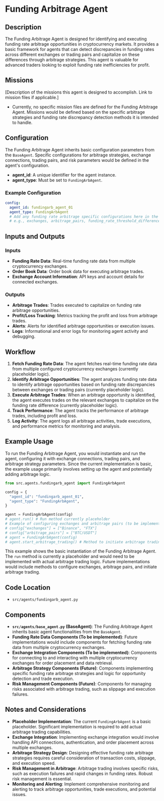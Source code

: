 # Funding Arbitrage Agent

## Description

The Funding Arbitrage Agent is designed for identifying and executing funding rate arbitrage opportunities in cryptocurrency markets. It provides a basic framework for agents that can detect discrepancies in funding rates across different exchanges or trading pairs and capitalize on these differences through arbitrage strategies. This agent is valuable for advanced traders looking to exploit funding rate inefficiencies for profit.

## Missions

[Description of the missions this agent is designed to accomplish. Link to mission files if applicable.]
- Currently, no specific mission files are defined for the Funding Arbitrage Agent. Missions would be defined based on the specific arbitrage strategies and funding rate discrepancy detection methods it is intended to handle.

## Configuration

The Funding Arbitrage Agent inherits basic configuration parameters from the `BaseAgent`. Specific configurations for arbitrage strategies, exchange connections, trading pairs, and risk parameters would be defined in the agent's configuration.

-   **agent_id**: A unique identifier for the agent instance.
-   **agent_type**: Must be set to `FundingArbAgent`.

### Example Configuration

```yaml
config:
  agent_id: fundingarb_agent_01
  agent_type: FundingArbAgent
  # Add any funding rate arbitrage specific configurations here in the future
  # e.g., exchanges, arbitrage_pairs, funding_rate_threshold_difference, trade_size
```

## Inputs and Outputs

### Inputs

-   **Funding Rate Data**: Real-time funding rate data from multiple cryptocurrency exchanges.
-   **Order Book Data**: Order book data for executing arbitrage trades.
-   **Exchange Account Information**: API keys and account details for connected exchanges.

### Outputs

-   **Arbitrage Trades**: Trades executed to capitalize on funding rate arbitrage opportunities.
-   **Profit/Loss Tracking**: Metrics tracking the profit and loss from arbitrage trades.
-   **Alerts**: Alerts for identified arbitrage opportunities or execution issues.
-   **Logs**: Informational and error logs for monitoring agent activity and debugging.

## Workflow

1.  **Fetch Funding Rate Data**: The agent fetches real-time funding rate data from multiple configured cryptocurrency exchanges (currently placeholder logic).
2.  **Identify Arbitrage Opportunities**: The agent analyzes funding rate data to identify arbitrage opportunities based on funding rate discrepancies between exchanges or trading pairs (currently placeholder logic).
3.  **Execute Arbitrage Trades**: When an arbitrage opportunity is identified, the agent executes trades on the relevant exchanges to capitalize on the funding rate difference (currently placeholder logic).
4.  **Track Performance**: The agent tracks the performance of arbitrage trades, including profit and loss.
5.  **Log Activity**: The agent logs all arbitrage activities, trade executions, and performance metrics for monitoring and analysis.

## Example Usage

To run the Funding Arbitrage Agent, you would instantiate and run the agent, configuring it with exchange connections, trading pairs, and arbitrage strategy parameters. Since the current implementation is basic, the example usage primarily involves setting up the agent and potentially adding arbitrage logic.

```python
from src.agents.fundingarb_agent import FundingArbAgent

config = {
  "agent_id": "fundingarb_agent_01",
  "agent_type": "FundingArbAgent",
}

agent = FundingArbAgent(config)
# agent.run() # Run method currently placeholder
# Example of configuring exchanges and arbitrage pairs (to be implemented)
# config["exchanges"] = ["Binance", "FTX"]
# config["arbitrage_pairs"] = ["BTC/USDT"]
# agent = FundingArbAgent(config)
# agent.start_arbitrage_trading() # Method to initiate arbitrage trading (to be implemented)
```

This example shows the basic instantiation of the Funding Arbitrage Agent. The `run` method is currently a placeholder and would need to be implemented with actual arbitrage trading logic. Future implementations would include methods to configure exchanges, arbitrage pairs, and initiate arbitrage trading.

## Code Location

-   `src/agents/fundingarb_agent.py`

## Components

-   **`src/agents/base_agent.py` (BaseAgent)**: The Funding Arbitrage Agent inherits basic agent functionalities from the `BaseAgent`.
-   **Funding Rate Data Components (To be implemented)**: Future implementations would include components for fetching funding rate data from multiple cryptocurrency exchanges.
-   **Exchange Integration Components (To be implemented)**: Components for connecting to and interacting with multiple cryptocurrency exchanges for order placement and data retrieval.
-   **Arbitrage Strategy Components (Future)**: Components implementing specific funding rate arbitrage strategies and logic for opportunity detection and trade execution.
-   **Risk Management Components (Future)**: Components for managing risks associated with arbitrage trading, such as slippage and execution failures.

## Notes and Considerations

-   **Placeholder Implementation**: The current `FundingArbAgent` is a basic placeholder. Significant implementation is required to add actual arbitrage trading capabilities.
-   **Exchange Integration**:  Implementing exchange integration would involve handling API connections, authentication, and order placement across multiple exchanges.
-   **Arbitrage Strategy Design**:  Designing effective funding rate arbitrage strategies requires careful consideration of transaction costs, slippage, and execution speed.
-   **Risk Management in Arbitrage**:  Arbitrage trading involves specific risks, such as execution failures and rapid changes in funding rates. Robust risk management is essential.
-   **Monitoring and Alerting**:  Implement comprehensive monitoring and alerting to track arbitrage opportunities, trade executions, and potential issues.